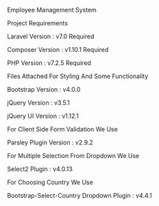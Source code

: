 Employee Management System

Project Requirements

Laravel Version : v7.0 Required

Composer Version : v1.10.1 Required

PHP Version : v7.2.5 Required

Files Attached For Styling And Some Functionality

Bootstrap Version : v4.0.0

jQuery Version : v3.5.1

jQuery UI Version : v1.12.1

For Client Side Form Validation We Use

Parsley Plugin Version : v2.9.2

For Multiple Selection From Dropdown We Use

Select2 Plugin : v4.0.13

For Choosing Country We Use

Bootstrap-Select-Country Dropdown Plugin : v4.4.1

